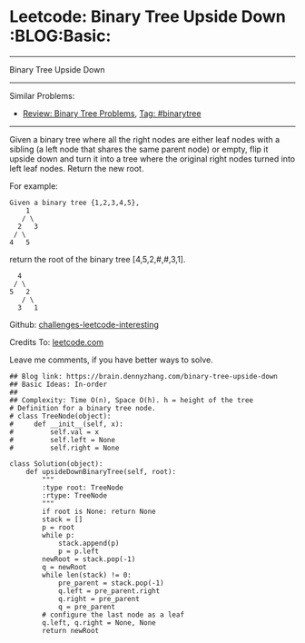 # Leetcode: Binary Tree Upside Down     :BLOG:Basic:


---

Binary Tree Upside Down  

---

Similar Problems:  
-   [Review: Binary Tree Problems](https://brain.dennyzhang.com/review-binarytree), [Tag: #binarytree](https://brain.dennyzhang.com/tag/binarytree)

---

Given a binary tree where all the right nodes are either leaf nodes with a sibling (a left node that shares the same parent node) or empty, flip it upside down and turn it into a tree where the original right nodes turned into left leaf nodes. Return the new root.  

For example:  

    Given a binary tree {1,2,3,4,5},
        1
       / \
      2   3
     / \
    4   5

return the root of the binary tree [4,5,2,#,#,3,1].  

      4
     / \
    5   2
       / \
      3   1

Github: [challenges-leetcode-interesting](https://github.com/DennyZhang/challenges-leetcode-interesting/tree/master/binary-tree-upside-down)  

Credits To: [leetcode.com](https://leetcode.com/problems/binary-tree-upside-down/description/)  

Leave me comments, if you have better ways to solve.  

    ## Blog link: https://brain.dennyzhang.com/binary-tree-upside-down
    ## Basic Ideas: In-order
    ##
    ## Complexity: Time O(n), Space O(h). h = height of the tree
    # Definition for a binary tree node.
    # class TreeNode(object):
    #     def __init__(self, x):
    #         self.val = x
    #         self.left = None
    #         self.right = None
    
    class Solution(object):
        def upsideDownBinaryTree(self, root):
            """
            :type root: TreeNode
            :rtype: TreeNode
            """
            if root is None: return None
            stack = []
            p = root
            while p:
                stack.append(p)
                p = p.left
            newRoot = stack.pop(-1)
            q = newRoot
            while len(stack) != 0:
                pre_parent = stack.pop(-1)
                q.left = pre_parent.right
                q.right = pre_parent
                q = pre_parent
            # configure the last node as a leaf
            q.left, q.right = None, None
            return newRoot